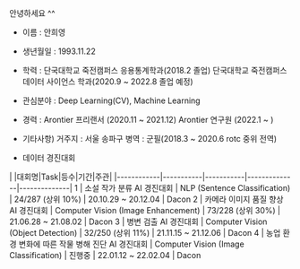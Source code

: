 안녕하세요 ^^



- 이름 : 안희영

- 생년월일 : 1993.11.22

- 학력 : 단국대학교 죽전캠퍼스 응용통계학과(2018.2 졸업)
         단국대학교 죽전캠퍼스 데이터 사이언스 학과(2020.9 ~ 2022.8 졸업 예정)


- 관심분야 : Deep Learning(CV), Machine Learning

- 경력 : Arontier 프리랜서 (2020.11 ~ 2021.12)
         Arontier 연구원  (2022.1 ~ )
       

- 기타사항) 거주지 : 서울 송파구
           병역 : 군필(2018.3 ~ 2020.6 rotc 중위 전역)
     
     

- 데이터 경진대회

|            |대회명|Task|등수|기간|주관|
|------------|-----------|-----------|--------------|--------------|
1            | 소설 작가 분류 AI 경진대회 | NLP (Sentence Classification) | 24/287 (상위 10%) | 20.10.29 ~ 20.12.04  | Dacon
2            | 카메라 이미지 품질 향상 AI 경진대회 | Computer Vision (Image Enhancement) | 73/228 (상위 30%)  | 21.06.28 ~ 21.08.02 | Dacon
3            | 병변 검출 AI 경진대회 | Computer Vision (Object Detection) | 32/250 (상위 11%) | 21.11.15 ~ 21.12.06  | Dacon
4            | 농업 환경 변화에 따른 작물 병해 진단 AI 경진대회 | Computer Vision (Image Classification) | 진행중 | 22.01.12 ~ 22.02.04 | Dacon

